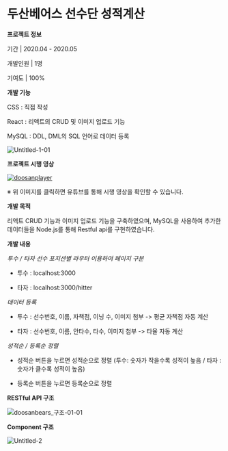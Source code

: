 # 두산베어스 선수단 성적계산

**프로젝트 정보**

기간 | 2020.04 - 2020.05

개발인원 | 1명

기여도 | 100%


**개발 기능**

CSS : 직접 작성

React : 리액트의 CRUD 및 이미지 업로드 기능

MySQL : DDL, DML의 SQL 언어로 데이터 등록


![Untitled-1-01](https://user-images.githubusercontent.com/56074618/82452763-a89b5b80-9aea-11ea-949e-86124831cc3a.jpg)



**프로젝트 시행 영상**

[![doosanplayer](http://img.youtube.com/vi/MFIft95cPMw/0.jpg)](https://youtu.be/MFIft95cPMw)

※ 위 이미지를 클릭하면 유튜브를 통해 시행 영상을 확인할 수 있습니다.

**개발 목적**

리액트 CRUD 기능과 이미지 업로드 기능을 구축하였으며, MySQL을 사용하여 추가한 데이터들을 Node.js를 통해 Restful api를 구현하였습니다.


**개발 내용**

_투수 / 타자 선수 포지션별 라우터 이용하여 페이지 구분_

- 투수 : localhost:3000

- 타자 : localhost:3000/hitter

_데이터 등록_

- 투수 : 선수번호, 이름, 자책점, 이닝 수, 이미지 첨부 -> 평균 자책점 자동 계산

- 타자 : 선수번호, 이름, 안타수, 타수, 이미지 첨부 -> 타율 자동 계산

_성적순 / 등록순 정렬_

- 성적순 버튼을 누르면 성적순으로 정렬 (투수: 숫자가 작을수록 성적이 높음 / 타자 : 숫자가 클수록 성적이 높음)

- 등록순 버튼을 누르면 등록순으로 정렬




**RESTful API 구조**

![doosanbears_구조-01-01](https://user-images.githubusercontent.com/56074618/83451599-359ec700-a492-11ea-91a1-0fbfa73d9318.jpg)

**Component 구조**

![Untitled-2](https://user-images.githubusercontent.com/56074618/84170964-34ceec00-aab5-11ea-9ace-c065fa86b31a.jpg)
